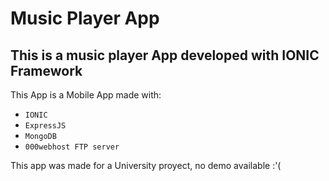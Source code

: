 # Music Player App
## This is a music player App developed with IONIC Framework

This App is a Mobile App made with:
- `IONIC`
- `ExpressJS`
- `MongoDB`
- `000webhost FTP server`

This app was made for a University proyect, no demo available :'(


